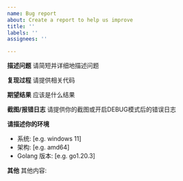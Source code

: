 ```yaml
---
name: Bug report
about: Create a report to help us improve
title: ''
labels: ''
assignees: ''

---
```


**描述问题**
请简短并详细地描述问题

**复现过程**
请提供相关代码


**期望结果**
应该是什么结果

**截图/报错日志**
请提供你的截图或开启DEBUG模式后的错误日志

**请描述你的环境**
 - 系统: [e.g. windows 11]
 - 架构: [e.g. amd64]
 - Golang 版本: [e.g. go1.20.3]

**其他**
其他内容:
